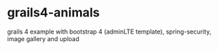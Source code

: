# grails4-animals
grails 4 example with bootstrap 4 (adminLTE template), spring-security, image gallery and upload
